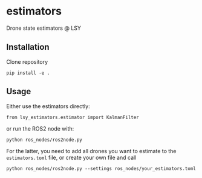 # estimators
Drone state estimators @ LSY


## Installation
Clone repository

`pip install -e .`

## Usage
Either use the estimators directly:

`from lsy_estimators.estimator import KalmanFilter`

or run the ROS2 node with:

`python ros_nodes/ros2node.py`

For the latter, you need to add all drones you want to estimate to the `estimators.toml` file, or create your own file and call

`python ros_nodes/ros2node.py --settings ros_nodes/your_estimators.toml`